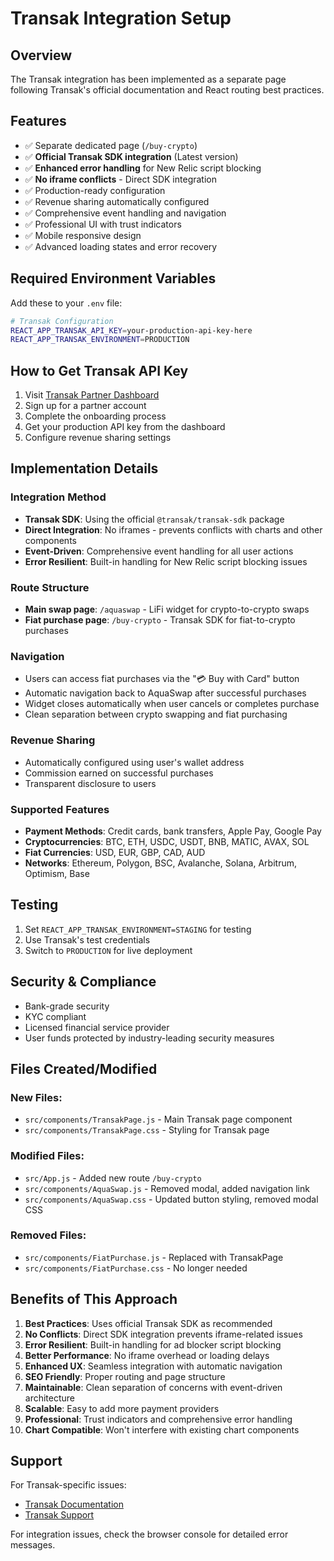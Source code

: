 # Transak Integration Setup

## Overview
The Transak integration has been implemented as a separate page following Transak's official documentation and React routing best practices.

## Features
- ✅ Separate dedicated page (`/buy-crypto`)
- ✅ **Official Transak SDK integration** (Latest version)
- ✅ **Enhanced error handling** for New Relic script blocking
- ✅ **No iframe conflicts** - Direct SDK integration
- ✅ Production-ready configuration
- ✅ Revenue sharing automatically configured
- ✅ Comprehensive event handling and navigation
- ✅ Professional UI with trust indicators
- ✅ Mobile responsive design
- ✅ Advanced loading states and error recovery

## Required Environment Variables

Add these to your `.env` file:

```bash
# Transak Configuration
REACT_APP_TRANSAK_API_KEY=your-production-api-key-here
REACT_APP_TRANSAK_ENVIRONMENT=PRODUCTION
```

## How to Get Transak API Key

1. Visit [Transak Partner Dashboard](https://partners.transak.com/)
2. Sign up for a partner account
3. Complete the onboarding process
4. Get your production API key from the dashboard
5. Configure revenue sharing settings

## Implementation Details

### Integration Method
- **Transak SDK**: Using the official `@transak/transak-sdk` package
- **Direct Integration**: No iframes - prevents conflicts with charts and other components
- **Event-Driven**: Comprehensive event handling for all user actions
- **Error Resilient**: Built-in handling for New Relic script blocking issues

### Route Structure
- **Main swap page**: `/aquaswap` - LiFi widget for crypto-to-crypto swaps
- **Fiat purchase page**: `/buy-crypto` - Transak SDK for fiat-to-crypto purchases

### Navigation
- Users can access fiat purchases via the "💳 Buy with Card" button
- Automatic navigation back to AquaSwap after successful purchases
- Widget closes automatically when user cancels or completes purchase
- Clean separation between crypto swapping and fiat purchasing

### Revenue Sharing
- Automatically configured using user's wallet address
- Commission earned on successful purchases
- Transparent disclosure to users

### Supported Features
- **Payment Methods**: Credit cards, bank transfers, Apple Pay, Google Pay
- **Cryptocurrencies**: BTC, ETH, USDC, USDT, BNB, MATIC, AVAX, SOL
- **Fiat Currencies**: USD, EUR, GBP, CAD, AUD
- **Networks**: Ethereum, Polygon, BSC, Avalanche, Solana, Arbitrum, Optimism, Base

## Testing

1. Set `REACT_APP_TRANSAK_ENVIRONMENT=STAGING` for testing
2. Use Transak's test credentials
3. Switch to `PRODUCTION` for live deployment

## Security & Compliance
- Bank-grade security
- KYC compliant
- Licensed financial service provider
- User funds protected by industry-leading security measures

## Files Created/Modified

### New Files:
- `src/components/TransakPage.js` - Main Transak page component
- `src/components/TransakPage.css` - Styling for Transak page

### Modified Files:
- `src/App.js` - Added new route `/buy-crypto`
- `src/components/AquaSwap.js` - Removed modal, added navigation link
- `src/components/AquaSwap.css` - Updated button styling, removed modal CSS

### Removed Files:
- `src/components/FiatPurchase.js` - Replaced with TransakPage
- `src/components/FiatPurchase.css` - No longer needed

## Benefits of This Approach

1. **Best Practices**: Uses official Transak SDK as recommended
2. **No Conflicts**: Direct SDK integration prevents iframe-related issues
3. **Error Resilient**: Built-in handling for ad blocker script blocking
4. **Better Performance**: No iframe overhead or loading delays
5. **Enhanced UX**: Seamless integration with automatic navigation
6. **SEO Friendly**: Proper routing and page structure
7. **Maintainable**: Clean separation of concerns with event-driven architecture
8. **Scalable**: Easy to add more payment providers
9. **Professional**: Trust indicators and comprehensive error handling
10. **Chart Compatible**: Won't interfere with existing chart components

## Support

For Transak-specific issues:
- [Transak Documentation](https://docs.transak.com/)
- [Transak Support](https://support.transak.com/)

For integration issues, check the browser console for detailed error messages. 
